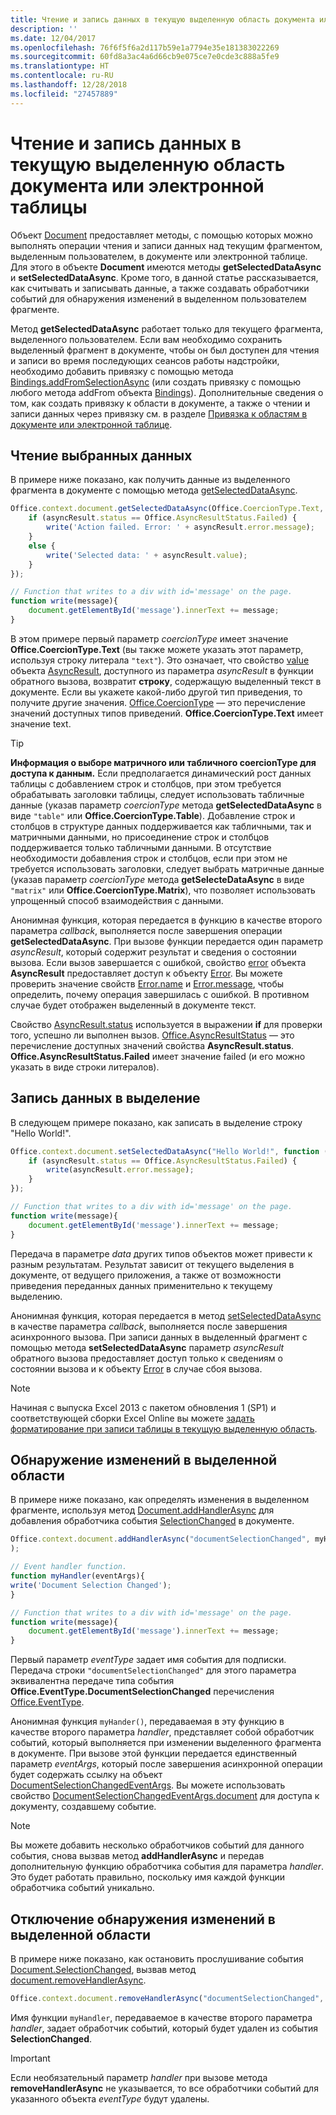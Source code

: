 ```yaml
---
title: Чтение и запись данных в текущую выделенную область документа или электронной таблицы
description: ''
ms.date: 12/04/2017
ms.openlocfilehash: 76f6f5f6a2d117b59e1a7794e35e181383022269
ms.sourcegitcommit: 60fd8a3ac4a6d66cb9e075ce7e0cde3c888a5fe9
ms.translationtype: HT
ms.contentlocale: ru-RU
ms.lasthandoff: 12/28/2018
ms.locfileid: "27457889"
---
```

# <a name="read-and-write-data-to-the-active-selection-in-a-document-or-spreadsheet"></a>Чтение и запись данных в текущую выделенную область документа или электронной таблицы

Объект [Document](https://docs.microsoft.com/javascript/api/office/office.document) предоставляет методы, с помощью которых можно выполнять операции чтения и записи данных над текущим фрагментом, выделенным пользователем, в документе или электронной таблице. Для этого в объекте **Document** имеются методы **getSelectedDataAsync** и **setSelectedDataAsync**. Кроме того, в данной статье рассказывается, как считывать и записывать данные, а также создавать обработчики событий для обнаружения изменений в выделенном пользователем фрагменте.

Метод **getSelectedDataAsync** работает только для текущего фрагмента, выделенного пользователем. Если вам необходимо сохранить выделенный фрагмент в документе, чтобы он был доступен для чтения и записи во время последующих сеансов работы надстройки, необходимо добавить привязку с помощью метода [Bindings.addFromSelectionAsync](https://docs.microsoft.com/javascript/api/office/office.bindings#addfromselectionasync-bindingtype--options--callback-) (или создать привязку с помощью любого метода addFrom объекта [Bindings](https://docs.microsoft.com/javascript/api/office/office.bindings)). Дополнительные сведения о том, как создать привязку к области в документе, а также о чтении и записи данных через привязку см. в разделе [Привязка к областям в документе или электронной таблице](bind-to-regions-in-a-document-or-spreadsheet.md).


## <a name="read-selected-data"></a>Чтение выбранных данных


В примере ниже показано, как получить данные из выделенного фрагмента в документе с помощью метода [getSelectedDataAsync](https://docs.microsoft.com/javascript/api/office/office.document#getselecteddataasync-coerciontype--options--callback-).


```js
Office.context.document.getSelectedDataAsync(Office.CoercionType.Text, function (asyncResult) {
    if (asyncResult.status == Office.AsyncResultStatus.Failed) {
        write('Action failed. Error: ' + asyncResult.error.message);
    }
    else {
        write('Selected data: ' + asyncResult.value);
    }
});

// Function that writes to a div with id='message' on the page.
function write(message){
    document.getElementById('message').innerText += message; 
}
```

В этом примере первый параметр _coercionType_ имеет значение **Office.CoercionType.Text** (вы также можете указать этот параметр, используя строку литерала `"text"`). Это означает, что свойство [value](https://docs.microsoft.com/javascript/api/office/office.asyncresult#status) объекта [AsyncResult](https://docs.microsoft.com/javascript/api/office/office.asyncresult), доступного из параметра _asyncResult_ в функции обратного вызова, возвратит **строку**, содержащую выделенный текст в документе. Если вы укажете какой-либо другой тип приведения, то получите другие значения. [Office.CoercionType](https://docs.microsoft.com/javascript/api/office/office.coerciontype) — это перечисление значений доступных типов приведений. **Office.CoercionType.Text** имеет значение text.


> [!TIP]
> **Информация о выборе матричного или табличного coercionType для доступа к данным.** Если предполагается динамический рост данных таблицы с добавлением строк и столбцов, при этом требуется обрабатывать заголовки таблицы, следует использовать табличные данные (указав параметр _coercionType_ метода **getSelectedDataAsync** в виде `"table"` или **Office.CoercionType.Table**). Добавление строк и столбцов в структуре данных поддерживается как табличными, так и матричными данными, но присоединение строк и столбцов поддерживается только табличными данными. В отсутствие необходимости добавления строк и столбцов, если при этом не требуется использовать заголовки, следует выбрать матричные данные (указав параметр _coercionType_ метода **getSelecteDataAsync** в виде `"matrix"` или **Office.CoercionType.Matrix**), что позволяет использовать упрощенный способ взаимодействия с данными.

Анонимная функция, которая передается в функцию в качестве второго параметра _callback_, выполняется после завершения операции **getSelectedDataAsync**. При вызове функции передается один параметр _asyncResult_, который содержит результат и сведения о состоянии вызова. Если вызов завершается с ошибкой, свойство [error](https://docs.microsoft.com/javascript/api/office/office.asyncresult#asynccontext) объекта **AsyncResult** предоставляет доступ к объекту [Error](https://docs.microsoft.com/javascript/api/office/office.error). Вы можете проверить значение свойств [Error.name](https://docs.microsoft.com/javascript/api/office/office.error#name) и [Error.message](https://docs.microsoft.com/javascript/api/office/office.error#message), чтобы определить, почему операция завершилась с ошибкой. В противном случае будет отображен выделенный в документе текст.

Свойство [AsyncResult.status](https://docs.microsoft.com/javascript/api/office/office.asyncresult#error) используется в выражении **if** для проверки того, успешно ли выполнен вызов. [Office.AsyncResultStatus](https://docs.microsoft.com/javascript/api/office/office.asyncresult#status) — это перечисление доступных значений свойства **AsyncResult.status**. **Office.AsyncResultStatus.Failed** имеет значение failed (и его можно указать в виде строки литералов).


## <a name="write-data-to-the-selection"></a>Запись данных в выделение


В следующем примере показано, как записать в выделение строку "Hello World!".


```js
Office.context.document.setSelectedDataAsync("Hello World!", function (asyncResult) {
    if (asyncResult.status == Office.AsyncResultStatus.Failed) {
        write(asyncResult.error.message);
    }
});

// Function that writes to a div with id='message' on the page.
function write(message){
    document.getElementById('message').innerText += message; 
}
```

Передача в параметре _data_ других типов объектов может привести к разным результатам. Результат зависит от текущего выделения в документе, от ведущего приложения, а также от возможности приведения переданных данных применительно к текущему выделению.

Анонимная функция, которая передается в метод [setSelectedDataAsync](https://docs.microsoft.com/javascript/api/office/office.document#setselecteddataasync-data--options--callback-) в качестве параметра _callback_, выполняется после завершения асинхронного вызова. При записи данных в выделенный фрагмент с помощью метода **setSelectedDataAsync** параметр _asyncResult_ обратного вызова предоставляет доступ только к сведениям о состоянии вызова и к объекту [Error](https://docs.microsoft.com/javascript/api/office/office.error) в случае сбоя вызова.

> [!NOTE]
> Начиная с выпуска Excel 2013 с пакетом обновления 1 (SP1) и соответствующей сборки Excel Online вы можете [задать форматирование при записи таблицы в текущую выделенную область](../excel/excel-add-ins-tables.md).


## <a name="detect-changes-in-the-selection"></a>Обнаружение изменений в выделенной области


В примере ниже показано, как определять изменения в выделенном фрагменте, используя метод [Document.addHandlerAsync](https://docs.microsoft.com/javascript/api/office/office.document#addhandlerasync-eventtype--handler--options--callback-) для добавления обработчика события [SelectionChanged](https://docs.microsoft.com/javascript/api/office/office.documentselectionchangedeventargs) в документе.


```js
Office.context.document.addHandlerAsync("documentSelectionChanged", myHandler, function(result){} 
);

// Event handler function.
function myHandler(eventArgs){
write('Document Selection Changed');
}

// Function that writes to a div with id='message' on the page.
function write(message){
    document.getElementById('message').innerText += message; 
}
```

Первый параметр _eventType_ задает имя события для подписки. Передача строки `"documentSelectionChanged"` для этого параметра эквивалентна передаче типа события **Office.EventType.DocumentSelectionChanged** перечисления [Office.EventType](https://docs.microsoft.com/javascript/api/office/office.eventtype).

Анонимная функция `myHander()`, передаваемая в эту функцию в качестве второго параметра _handler_, представляет собой обработчик событий, который выполняется при изменении выделенного фрагмента в документе. При вызове этой функции передается единственный параметр _eventArgs_, который после завершения асинхронной операции будет содержать ссылку на объект [DocumentSelectionChangedEventArgs](https://docs.microsoft.com/javascript/api/office/office.documentselectionchangedeventargs). Вы можете использовать свойство [DocumentSelectionChangedEventArgs.document](https://docs.microsoft.com/javascript/api/office/office.documentselectionchangedeventargs#document) для доступа к документу, создавшему событие.


> [!NOTE]
> Вы можете добавить несколько обработчиков событий для данного события, снова вызвав метод **addHandlerAsync** и передав дополнительную функцию обработчика события для параметра _handler_. Это будет работать правильно, поскольку имя каждой функции обработчика событий уникально.


## <a name="stop-detecting-changes-in-the-selection"></a>Отключение обнаружения изменений в выделенной области


В примере ниже показано, как остановить прослушивание события [Document.SelectionChanged](https://docs.microsoft.com/javascript/api/office/office.documentselectionchangedeventargs), вызвав метод [document.removeHandlerAsync](https://docs.microsoft.com/javascript/api/office/office.document#removehandlerasync-eventtype--options--callback-).


```js
Office.context.document.removeHandlerAsync("documentSelectionChanged", {handler:myHandler}, function(result){});
```

Имя функции `myHandler`, передаваемое в качестве второго параметра _handler_, задает обработчик событий, который будет удален из события **SelectionChanged**.


> [!IMPORTANT]
> Если необязательный параметр _handler_ при вызове метода **removeHandlerAsync** не указывается, то все обработчики событий для указанного объекта _eventType_ будут удалены.

